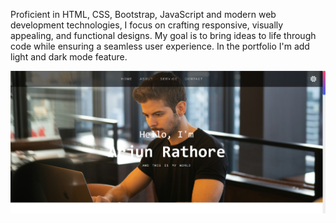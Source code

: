 Proficient in HTML, CSS, Bootstrap, JavaScript and modern web development technologies, I focus on crafting responsive, visually appealing, and functional designs. My goal is to bring ideas to life through code while ensuring a seamless user experience. In the portfolio I'm add light and dark mode feature.

![image alt](https://github.com/Arjun-1104/Portfolio-1/blob/972b249d26e2f88f33a861156a16954e6795fe7e/Screenshot%202024-11-21%20184111.png)
